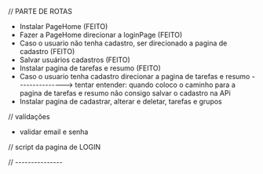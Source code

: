 // PARTE DE ROTAS

- Instalar PageHome (FEITO)
- Fazer a PageHome direcionar a loginPage (FEITO)
- Caso o usuario não tenha cadastro, ser direcionado a pagina de cadastro (FEITO)
- Salvar usuários cadastros (FEITO)
- Instalar pagina de tarefas e resumo (FEITO)
- Caso o usuario tenha cadastro direcionar a pagina de tarefas e resumo
  ---------------> tentar entender: quando coloco o caminho para a pagina de tarefas e resumo não consigo salvar o cadastro na APi
- Instalar pagina de cadastrar, alterar e deletar, tarefas e grupos

// validações

- validar email e senha

// script da pagina de LOGIN

<script>
export default {
  data: () => {
    email: "";
    senha: "";
    emailRules: [
      (v) => !!v || "Informe seu e-mail",
      (v) => /.+@.+\..+/.test(v) || "Digite um e-mail valido",
    ];
  },

  methods: {},
};
</script>

// ---------------

